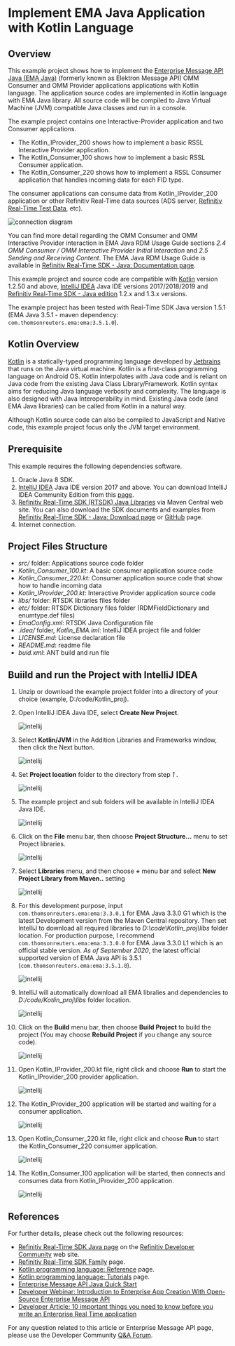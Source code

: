 # Implement EMA Java Application with Kotlin Language

## Overview

This example project shows how to implement the [Enterprise Message API Java (EMA Java)](https://developers.refinitiv.com/elektron/elektron-sdk-java) (formerly known as Elektron Message API) OMM Consumer and OMM Provider applications applications with Kotlin language. The application source codes are implemented in Kotlin language with EMA Java library. All source code will be compiled to Java Virtual Machine (JVM) compatible Java classes and run in a console.  

The example project contains one Interactive-Provider application and two Consumer applications. 
- The Kotlin_IProvider_200 shows how to implement a basic RSSL Interactive Provider application. 
- The Kotlin_Consumer_100 shows how to implement a basic RSSL Consumer application.
- The Kotlin_Consumer_220 shows how to implement a RSSL Consumer application that handles incoming data for each FID type.

The consumer applications can consume data from Kotlin_IProvider_200 application or other Refinitiv Real-Time data sources (ADS server, [Refinitiv Real-Time Test Data](https://developers.refinitiv.com/pages/elektron-test-data-1), etc).

![connection diagram](./images/diagram.png "connection diagram")

You can find more detail regarding the OMM Consumer and OMM Interactive Provider interaction in EMA Java RDM Usage Guide sections *2.4 OMM Consumer / OMM Interactive Provider Initial Interaction* and *2.5 Sending and Receiving Content*. The EMA Java RDM Usage Guide is available in [Refinitiv Real-Time SDK - Java: Documentation page](https://developers.refinitiv.com/elektron/elektron-sdk-java/docs).

This example project and source code are compatible with [Kotlin](https://kotlinlang.org/) version 1.2.50 and above, [IntelliJ IDEA](https://www.jetbrains.com/idea/) Java IDE versions 2017/2018/2019 and [Refinitiv Real-Time SDK - Java edition](https://developers.refinitiv.com/elektron/elektron-sdk-java) 1.2.x and 1.3.x versions.

The example project has been tested with Real-Time SDK Java version 1.5.1 (EMA Java 3.5.1 - maven dependency: ```com.thomsonreuters.ema:ema:3.5.1.0```).

## Kotlin Overview

[Kotlin](https://kotlinlang.org/) is a statically-typed programming language developed by [Jetbrains](https://www.jetbrains.com/) that runs on the Java virtual machine. Kotlin is a first-class programming language on Android OS. Kotlin interpolates with Java code and is reliant on Java code from the existing Java Class Library/Framework. Kotlin syntax aims for reducing Java language verbosity and complexity. The language is also designed with Java Interoperability in mind. Existing Java code (and EMA Java libraries) can be called from Kotlin in a natural way. 

Although Kotlin source code can also be compiled to JavaScript and Native code, this example project focus only the JVM target environment.

## Prerequisite
This example requires the following dependencies software.
1. Oracle Java 8 SDK.
2. [IntelliJ IDEA](https://www.jetbrains.com/idea/) Java IDE version 2017 and above. You can download IntelliJ IDEA Community Edition from this [page](https://www.jetbrains.com/idea/download/index.html). 
3. [Refinitiv Real-Time SDK (RTSDK) Java Libraries](https://mvnrepository.com/artifact/com.thomsonreuters.ema/ema) via Maven Central web site. You can also download the SDK documents and examples from [Refinitiv Real-Time SDK - Java: Download page](https://developers.refinitiv.com/elektron/elektron-sdk-java/downloads) or [GitHub](https://github.com/Refinitiv/Real-Time-SDK) page.
4. Internet connection.
<!-- 
4. If you prefer to use Kotlin command line compiler, [Apache ANT](http://ant.apache.org/) version 1.8.2 and above is required.
5. If you prefer to use Kotlin [command line compiler](https://github.com/JetBrains/kotlin/releases/latest), you can manual download and install it by following an instruction in [Kotlin - Working with the Command Line Compiler page](https://kotlinlang.org/docs/tutorials/command-line.html).
-->

## Project Files Structure
- *src/* folder: Applications source code folder
- *Kotlin_Consumer_100.kt*: A basic consumer application source code 
- *Kotlin_Consumer_220.kt*: Consumer application source code that show how to handle incoming data
- *Kotlin_IProvider_200.kt*: Interactive Provider application source code
- *libs/* folder: RTSDK libraries files folder
- *etc/* folder: RTSDK Dictionary files folder (RDMFieldDictionary and enumtype.def files)
- *EmaConfig.xml*: RTSDK Java Configuration file
- *.idea/* folder, *Kotlin_EMA.iml*: IntelliJ IDEA project file and folder
- *LICENSE.md*: License declaration file
- *README.md*: readme file
- *buid.xml*: ANT build and run file

## Buiild and run the Project with IntelliJ IDEA
1. Unzip or download the example project folder into a directory of your choice (example, D:/code/Kotlin_proj).
2. Open IntelliJ IDEA Java IDE, select **Create New Project**.

    ![intellij](./images/intelliJ_1_blue.png "create new project")

3. Select **Kotlin/JVM** in the Addition Libraries and Frameworks window, then click the Next button.

    ![intellij](./images/intelliJ_2.png "select Kotlin/JVM")

4. Set **Project location** folder to the directory from step *1* .

    ![intellij](./images/intelliJ_3.png "set project location")

5. The example project and sub folders will be available in IntelliJ IDEA Java IDE.

    ![intellij](./images/intelliJ_4.png "IntelliJ IDEA Java IDE")

6. Click on the **File** menu bar, then choose **Project Structure...** menu to set Project libraries.

    ![intellij](./images/mavencentral/intelliJ_15.png "Setup Project Library")

7. Select **Libraries** menu, and then choose **+** menu bar and select **New Project Library from Maven..** setting 

    ![intellij](./images/mavencentral/intelliJ_16_blue.png "Setup Project Library")

8. For this development purpose, input ```com.thomsonreuters.ema:ema:3.3.0.1``` for EMA Java 3.3.0 G1 which is the latest Development version from the Maven Central repository. Then set IntelliJ to download all required libraries to *D:\code\Kotlin_proj\libs* folder location. For production purpose, I recommend ```com.thomsonreuters.ema:ema:3.3.0.0``` for EMA Java 3.3.0 L1 which is an official stable version. *As of September 2020*, the latest  official supported version of EMA Java API is 3.5.1 (```com.thomsonreuters.ema:ema:3.5.1.0```).

    ![intellij](./images/mavencentral/intelliJ_17_blue.png "add EMA Java libraries from Maven Central")

9. IntelliJ will automatically download all EMA libralies and dependencies to *D:/code/Kotlin_proj\libs* folder location.

    ![intellij](./images/mavencentral/intelliJ_18.png "All libraries are downloaed success")

10. Click on the **Build** menu bar, then choose **Build Project** to build the project (You may choose **Rebuild Project** if you change any source code).

    ![intellij](./images/intelliJ_12.png "build project")

11. Open Kotlin_IProvider_200.kt file, right click and choose **Run** to start the Kotlin_IProvider_200 provider application.

    ![intellij](./images/intelliJ_6.png "Running Kotlin_IProvider_200")

12. The Kotlin_IProvider_200 application will be started and waiting for a consumer application.

    ![intellij](./images/intelliJ_7.png "Running Kotlin_IProvider_200 console")

13. Open Kotlin_Consumer_220.kt file, right click and choose **Run** to start the Kotlin_Consumer_220 consumer application.

    ![intellij](./images/intelliJ_13.PNG "Running Kotlin_Consumer_220")

14. The Kotlin_Consumer_100 application will be started, then connects and consumes data from Kotlin_IProvider_200 application.

    ![intellij](./images/intelliJ_14.PNG "Running Kotlin_Consumer_220 console")

<!--
## Buiild and run the Project with ANT
1. Unzip or download the example project folder into a directory of your choice (example, D:/code/Kotlin_proj).
2. Download and install Kotlin command line compiler by follow an instruction in [Kotlin - Working with the Command Line Compiler page](https://kotlinlang.org/docs/tutorials/command-line.html) into a directory of your choice (example, D:/Project/Compilers/kotlinc)
2. If you are using Elektron SDK Java 1.2.x (EMA Java 3.2.x), copy all required EMA Java 3.2.x API libraries to the "libs" folder. The required libraries are following
    - ema-3.2.x.x.jar (&lt;Elektron SDK Java 1.2 package&gt;/Java/Ema/Libs)
    - upa-3.2.x.x.jar (&lt;Elektron SDK Java package&gt;/Java/Eta/Libs)
    - upaValueAdd-3.2.x.x.jar (&lt;Elektron SDK Java package&gt;/Java/Eta/Libs)
    - commons-configuration-1.10.jar (&lt;Elektron SDK Java package&gt;/Elektron-SDK-BinaryPack/Java/Ema/Libs/apache)
    - commons-lang-2.6.jar (&lt;Elektron SDK Java package&gt;/Elektron-SDK-BinaryPack/Java/Ema/Libs/apache)
    - commons-logging-1.2.jar (&lt;Elektron SDK Java package&gt;/Elektron-SDK-BinaryPack/Java/Ema/Libs/apache)
    - commons-collections-3.2.2.jar (&lt;Elektron SDK Java package&gt;/Elektron-SDK-BinaryPack/Java/Ema/Libs/apache)
    - slf4j-api-1.7.12.jar (&lt;Elektron SDK Java package&gt;/Elektron-SDK-BinaryPack/Java/Ema/Libs/SLF4J/slf4j-1.7.12)
    - slf4j-jdk14-1.7.12.jar (&lt;Elektron SDK Java package&gt;/Elektron-SDK-BinaryPack/Java/Ema/Libs/SLF4J/slf4j-1.7.12)
3. If you are using Elektron SDK Java 1.1.1 (EMA Java 3.1.1), copy all required EMA Java 3.1.1 API libraries to the "libs" folder. The required libraries are following
    - ema.jar (&lt;Elektron SDK Java package&gt;/Ema/Libs)
    - upa.jar (&lt;Elektron SDK Java package&gt;/Eta/Libs)
    - upaValueAdd.jar (&lt;Elektron SDK Java package&gt;/Eta/Libs)
    - commons-configuration-1.10.jar (&lt;Elektron SDK Java package&gt;/Ema/Libs/apache)
    - commons-lang-2.6.jar (&lt;Elektron SDK Java package&gt;/Ema/Libs/apache)
    - commons-logging-1.2.jar (&lt;Elektron SDK Java package&gt;/Ema/Libs/apache)
    - org.apache.commons.collections.jar (&lt;Elektron SDK Java package&gt;/Ema/Libs/apache)
    - slf4j-api-1.7.12.jar (&lt;Elektron SDK Java package&gt;/Ema/Libs/SLF4J/slf4j-1.7.12)
    - slf4j-jdk14-1.7.12.jar (&lt;Elektron SDK Java package&gt;/Ema/Libs/SLF4J/slf4j-1.7.12)
4. Copy Kotlin runtime library file to the "libs" folder. 
    - *kotlin-runtime.jar (For build and run with ANT only, &lt;Kotlin compiler install location&gt;/lib)*
5. Install and configure [Apache ANT](http://ant.apache.org/) in your machine
6. Edit the **kotlin.dir** line in *build.xml* file to be your Kotlin compiler install location (example, D:/Project/Compilers/kotlinc)
    ```
    <property name="kotlin.dir" value="{your Kotlin compiler folder}"/>
    ```
7. Open project folder (example, D:/code/Kotlin_proj), then open command line and run ```ant build``` command. All application class files will be available at *out* folder, the EmaConfig.xml and etc/ dictionary folder also copied to the out folder automatically.
    ```
    $>ant build  
    ```
8. Inside project folder, open command line and run the Kotlin_IProvider_200 application with the following ant command
    ```
    $> ant run run_Kotlin_IProvider_200Kt
    ```
9. Inside project folder, open command line and run run the Kotlin_IProvider_100 application with the following ant command
    ```
    $> ant run_Kotlin_Consumer_100Kt
    ```
10. Example Kotlin_IProvider_200 application output
    ```
    Starting Kotlin_IProvider_200 application, waiting for a consumer application
    Mar 14, 2018 6:03:58 PM com.thomsonreuters.ema.access.ServerChannelHandler react
    orChannelEventCallback
    INFO: loggerMsg
       ClientName: ServerChannelHandler
       Severity: Info
        Text:    Received ChannelUp event on ClientHandle 1
           Instance Name Provider_1_1
           Component Version etaj3.1.1.E1.all.rrg|emaj3.1.0.E1.all.rrg
    loggerMsgEnd


    Receive Login Request message from rdc, send Login Refresh
    Kotlin_IProvider_200: Receive Market Price Request message
    Kotlin_IProvider_200: Send  Market Price Refresh message
    Kotlin_IProvider_200: Send  Market Price Update messages
    Kotlin_IProvider_200: Send  Market Price Update messages
    ```
11. Example Kotlin_Consumer_100 application output
    ```
	Starting Kotlin_Consumer_100 application
	Mar 14, 2018 6:03:57 PM com.thomsonreuters.ema.access.ChannelCallbackClient reac
	torChannelEventCallback
	INFO: loggerMsg
		ClientName: ChannelCallbackClient
		Severity: Info
		Text:    Received ChannelUp event on channel Channel_1
			Instance Name Consumer_1_1
			Component Version etaj3.1.1.E1.all.rrg|emaj3.1.0.E1.all.rrg
	loggerMsgEnd


	Kotlin_Consumer_100: Send item request message
	Kotlin_Consumer_100: Receive Market Price Refresh message
	RefreshMsg
		streamId="5"
		domain="MarketPrice Domain"
		solicited
		RefreshComplete
		state="Open / Ok / None / 'Refresh Completed'"
		itemGroup="00 00"
		name="TRI.N"
		serviceId="1"
		serviceName="DIRECT_FEED"
		Payload dataType="FieldList"
			FieldList
				FieldEntry fid="3" name="DSPLY_NAME" dataType="Rmtes" value="TRI.N"
				FieldEntry fid="15" name="CURRENCY" dataType="Enum" value="840"
				FieldEntry fid="21" name="HST_CLOSE" dataType="Real" value="39.0"
				FieldEntry fid="22" name="BID" dataType="Real" value="39.9"
				FieldEntry fid="25" name="ASK" dataType="Real" value="39.94"
				FieldEntry fid="30" name="BIDSIZE" dataType="Real" value="9.0"
				FieldEntry fid="31" name="ASKSIZE" dataType="Real" value="19.0"
			FieldListEnd
		PayloadEnd
	RefreshMsgEnd

	Kotlin_Consumer_100: Receive Market Price Update message
	UpdateMsg
		streamId="5"
		domain="MarketPrice Domain"
		updateTypeNum="0"
		name="TRI.N"
		serviceId="1"
		serviceName="DIRECT_FEED"
		Payload dataType="FieldList"
			FieldList
				FieldEntry fid="22" name="BID" dataType="Real" value="39.92"
				FieldEntry fid="25" name="ASK" dataType="Real" value="39.95"
				FieldEntry fid="30" name="BIDSIZE" dataType="Real" value="11.0"
				FieldEntry fid="31" name="ASKSIZE" dataType="Real" value="20.0"
			FieldListEnd
		PayloadEnd
	UpdateMsgEnd
	```
12. You can also run Kotlin_Consumer_220 application via the following ant command
    ```
    $> ant run_Kotlin_Consumer_220Kt
    ```
-->

## References
For further details, please check out the following resources:
* [Refinitiv Real-Time SDK Java page](https://developers.refinitiv.com/elektron/elektron-sdk-java/) on the [Refinitiv Developer Community](https://developers.refinitiv.com/) web site.
* [Refinitiv Real-Time SDK Family](https://developers.refinitiv.com/elektron) page.
* [Kotlin programming language: Reference](https://kotlinlang.org/docs/reference/) page.
* [Kotlin programming language: Tutorials](https://kotlinlang.org/docs/tutorials/) page.
* [Enterprise Message API Java Quick Start](https://developers.refinitiv.com/elektron/elektron-sdk-java/quick-start)
* [Developer Webinar: Introduction to Enterprise App Creation With Open-Source Enterprise Message API](https://www.youtube.com/watch?v=2pyhYmgHxlU)
* [Developer Article: 10 important things you need to know before you write an Enterprise Real Time application](https://developers.refinitiv.com/article/10-important-things-you-need-know-you-write-elektron-real-time-application)

For any question related to this article or Enterprise Message API page, please use the Developer Community [Q&A Forum](https://community.developers.refinitiv.com/).
